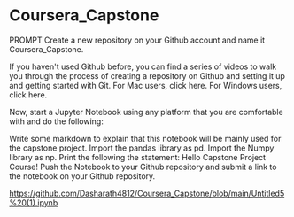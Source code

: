 # Coursera_Capstone
PROMPT
Create a new repository on your Github account and name it Coursera_Capstone.

If you haven't used Github before, you can find a series of videos to walk you through the process of creating a repository on Github and setting it up and getting started with Git. For Mac users, click here. For Windows users, click here.

Now, start a Jupyter Notebook using any platform that you are comfortable with and do the following:

Write some markdown to explain that this notebook will be mainly used for the capstone project.
Import the pandas library as pd.
Import the Numpy library as np.
Print the following the statement: Hello Capstone Project Course!
Push the Notebook to your Github repository and submit a link to the notebook on your Github repository.

https://github.com/Dasharath4812/Coursera_Capstone/blob/main/Untitled5%20(1).ipynb
